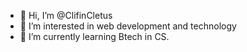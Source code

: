 - 👋 Hi, I’m @ClifinCletus
- 👀 I’m interested in web development and technology
- 🌱 I’m currently learning Btech in CS.


<!---
ClifinCletus/ClifinCletus is a ✨ special ✨ repository because its `README.md` (this file) appears on your GitHub profile.
You can click the Preview link to take a look at your changes.
--->
